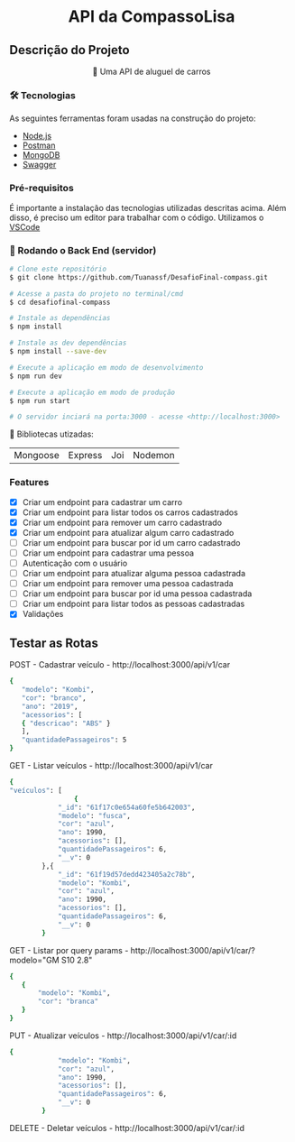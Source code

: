 <h1 align="center">API da CompassoLisa</h1>

## Descrição do Projeto
<p align="center">🚀 Uma API de aluguel de carros</p> 

### 🛠 Tecnologias
As seguintes ferramentas foram usadas na construção do projeto:

- [Node.js](https://nodejs.org/en/)
- [Postman](https://www.postman.com/)
- [MongoDB](https://www.mongodb.com/)
- [Swagger](https://swagger.io/)

### Pré-requisitos
É importante a instalação das tecnologias utilizadas descritas acima. Além disso, é preciso um editor para trabalhar com o código. Utilizamos o [VSCode](https://code.visualstudio.com/)


### 🎲 Rodando o Back End (servidor)

```bash
# Clone este repositório
$ git clone https://github.com/Tuanassf/DesafioFinal-compass.git

# Acesse a pasta do projeto no terminal/cmd
$ cd desafiofinal-compass

# Instale as dependências
$ npm install

# Instale as dev dependências
$ npm install --save-dev

# Execute a aplicação em modo de desenvolvimento
$ npm run dev

# Execute a aplicação em modo de produção
$ npm run start

# O servidor inciará na porta:3000 - acesse <http://localhost:3000>
```
:file_folder: Bibliotecas utizadas:
<table>
  <tr>
    <td>Mongoose</td>
    <td>Express</td>
    <td>Joi</td>
    <td>Nodemon</td>    
  </tr>
</table>

### Features

- [x] Criar um endpoint para cadastrar um carro
- [x] Criar um endpoint para listar todos os carros cadastrados
- [x] Criar um endpoint para remover um carro cadastrado
- [x] Criar um endpoint para atualizar algum carro cadastrado
- [ ] Criar um endpoint para buscar por id um carro cadastrado
- [ ] Criar um endpoint para cadastrar uma pessoa
- [ ] Autenticação com o usuário
- [ ] Criar um endpoint para atualizar alguma pessoa cadastrada
- [ ] Criar um endpoint para remover uma pessoa cadastrada
- [ ] Criar um endpoint para buscar por id uma pessoa cadastrada
- [ ] Criar um endpoint para listar todos as pessoas cadastradas
- [x] Validações
 
 ## Testar as Rotas

POST - Cadastrar veículo - http://localhost:3000/api/v1/car
 ```bash
{
    "modelo": "Kombi",
    "cor": "branco",
    "ano": "2019",
    "acessorios": [
    { "descricao": "ABS" }
    ],
    "quantidadePassageiros": 5
}

 ```
GET - Listar veículos - http://localhost:3000/api/v1/car
```bash
{
"veículos": [
                {
            "_id": "61f17c0e654a60fe5b642003",
            "modelo": "fusca",
            "cor": "azul",
            "ano": 1990,
            "acessorios": [],
            "quantidadePassageiros": 6,
            "__v": 0
        },{
            "_id": "61f19d57dedd423405a2c78b",
            "modelo": "Kombi",
            "cor": "azul",
            "ano": 1990,
            "acessorios": [],
            "quantidadePassageiros": 6,
            "__v": 0
        }


```
GET - Listar por query params - http://localhost:3000/api/v1/car/?modelo="GM S10 2.8"
 ```bash
 {
    {
        "modelo": "Kombi",
        "cor": "branca"
    }
}
 ```
PUT - Atualizar veículos - http://localhost:3000/api/v1/car/:id
```bash
{
            "modelo": "Kombi",
            "cor": "azul",
            "ano": 1990,
            "acessorios": [],
            "quantidadePassageiros": 6,
            "__v": 0
        }
```
DELETE - Deletar veículos - http://localhost:3000/api/v1/car/:id

```

